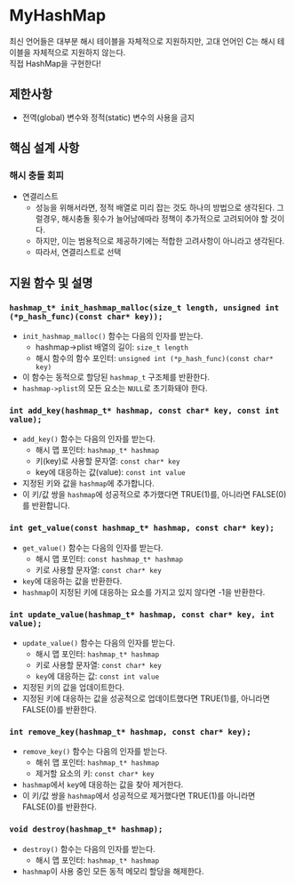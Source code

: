 # MyHashMap
최신 언어들은 대부분 해시 테이블을 자체적으로 지원하지만, 고대 언어인 C는 해시 테이블을 자체적으로 지원하지 않는다. <br>
직접 HashMap을 구현한다!

## 제한사항
- 전역(global) 변수와 정적(static) 변수의 사용을 금지
  
## 핵심 설계 사항
### 해시 충돌 회피 
- 연결리스트
    - 성능을 위해서라면, 정적 배열로 미리 잡는 것도 하나의 방법으로 생각된다. 그럴경우, 해시충돌 횟수가 늘어남에따라 정책이 추가적으로 고려되어야 할 것이다.
    - 하지만, 이는 범용적으로 제공하기에는 적합한 고려사항이 아니라고 생각된다.
    - 따라서, 연결리스트로 선택

## 지원 함수 및 설명
### `hashmap_t* init_hashmap_malloc(size_t length, unsigned int (*p_hash_func)(const char* key));`
- `init_hashmap_malloc()` 함수는 다음의 인자를 받는다.
    - hashmap->plist 배열의 길이: `size_t length`
    - 해시 함수의 함수 포인터: `unsigned int (*p_hash_func)(const char* key)`
- 이 함수는 동적으로 할당된 `hashmap_t` 구조체를 반환한다.
- `hashmap->plist`의 모든 요소는 `NULL`로 초기화돼야 한다.
  
### `int add_key(hashmap_t* hashmap, const char* key, const int value);`
- `add_key()` 함수는 다음의 인자를 받는다.
    - 해시 맵 포인터: `hashmap_t* hashmap`
    - 키(key)로 사용할 문자열: `const char* key`
    - key에 대응하는 값(value): `const int value`
- 지정된 키와 값을 `hashmap`에 추가합니다.
- 이 키/값 쌍을 `hashmap`에 성공적으로 추가했다면 TRUE(1)를, 아니라면 FALSE(0)를 반환합니다.

### `int get_value(const hashmap_t* hashmap, const char* key);`
- `get_value()` 함수는 다음의 인자를 받는다.
    - 해시 맵 포인터: `const hashmap_t* hashmap`
    - 키로 사용할 문자열: `const char* key`
- `key`에 대응하는 값을 반환한다.
- `hashmap`이 지정된 키에 대응하는 요소를 가지고 있지 않다면 -1을 반환한다.

### `int update_value(hashmap_t* hashmap, const char* key, int value);`
- `update_value()` 함수는 다음의 인자를 받는다.
    - 해시 맵 포인터: `hashmap_t* hashmap`
    - 키로 사용할 문자열: `const char* key`
    - `key`에 대응하는 값: `const int value`
- 지정된 키의 값을 업데이트한다.
- 지정된 키에 대응하는 값을 성공적으로 업데이트했다면 TRUE(1)를, 아니라면 FALSE(0)를 반환한다.
  
### `int remove_key(hashmap_t* hashmap, const char* key);`
- `remove_key()` 함수는 다음의 인자를 받는다.
    - 해쉬 맵 포인터: `hashmap_t* hashmap`
    - 제거할 요소의 키: `const char* key`
- `hashmap`에서 `ke`y에 대응하는 값을 찾아 제거한다.
- 이 키/값 쌍을 `hashmap`에서 성공적으로 제거했다면 TRUE(1)를 아니라면 FALSE(0)를 반환한다.

### `void destroy(hashmap_t* hashmap);`
- `destroy()` 함수는 다음의 인자를 받는다.
    - 해시 맵 포인터: `hashmap_t* hashmap`
- `hashmap`이 사용 중인 모든 동적 메모리 할당을 해제한다.
